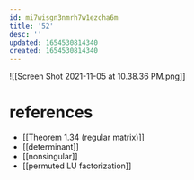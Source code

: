 ```yaml
---
id: mi7wisgn3nmrh7w1ezcha6m
title: '52'
desc: ''
updated: 1654530814340
created: 1654530814340
---
```

![[Screen Shot 2021-11-05 at 10.38.36 PM.png]]
# references
- [[Theorem 1.34 (regular matrix)]]
- [[determinant]]
- [[nonsingular]]
- [[permuted LU factorization]]
